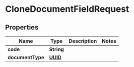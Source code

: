 

# CloneDocumentFieldRequest

## Properties

Name | Type | Description | Notes
------------ | ------------- | ------------- | -------------
**code** | **String** |  | 
**documentType** | [**UUID**](UUID.md) |  | 



